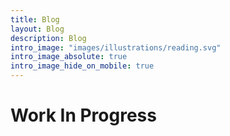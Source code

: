 ```yaml
---
title: Blog
layout: Blog
description: Blog
intro_image: "images/illustrations/reading.svg"
intro_image_absolute: true
intro_image_hide_on_mobile: true
---
```


# Work In Progress
